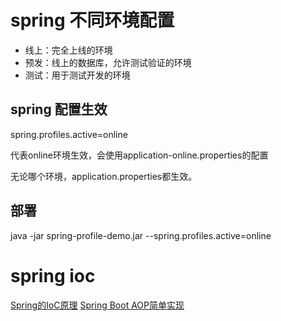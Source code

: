 # spring 不同环境配置

- 线上：完全上线的环境
- 预发：线上的数据库，允许测试验证的环境
- 测试：用于测试开发的环境


## spring 配置生效
spring.profiles.active=online

代表online环境生效，会使用application-online.properties的配置


无论哪个环境，application.properties都生效。

## 部署
java -jar spring-profile-demo.jar --spring.profiles.active=online

# spring ioc
[Spring的IoC原理](https://blog.csdn.net/csdn_life18/article/details/105157661)
[Spring Boot AOP简单实现](https://blog.csdn.net/d528071941/article/details/106526722)
